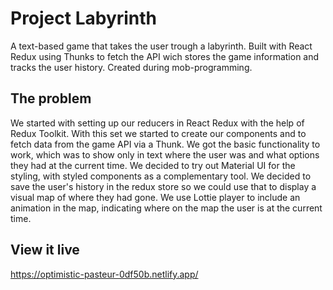# Project Labyrinth

A text-based game that takes the user trough a labyrinth. Built with React Redux using Thunks to fetch the API wich stores the game information and tracks the user history. Created during mob-programming.

## The problem

We started with setting up our reducers in React Redux with the help of Redux Toolkit. With this set we started to create our components and to fetch data from the game API via a Thunk. We got the basic functionality to work, which was to show only in text where the user was and what options they had at the current time.
We decided to try out Material UI for the styling, with styled components as a complementary tool. We decided to save the user's history in the redux store so we could use that to display a visual map of where they had gone. We use Lottie player to include an animation in the map, indicating where on the map the user is at the current time.

## View it live

https://optimistic-pasteur-0df50b.netlify.app/
